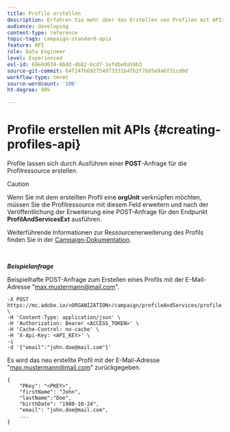 ```yaml
---
title: Profile erstellen
description: Erfahren Sie mehr über das Erstellen von Profilen mit APIs.
audience: developing
content-type: reference
topic-tags: campaign-standard-apis
feature: API
role: Data Engineer
level: Experienced
exl-id: 69e8d034-6bdd-4b82-bcd7-1ef4be0a59b3
source-git-commit: 64f24fb692754973331b4fb2f7b95e9a6f31cd0d
workflow-type: tm+mt
source-wordcount: '106'
ht-degree: 98%

---
```


# Profile erstellen mit APIs {#creating-profiles-api}

Profile lassen sich durch Ausführen einer **POST**-Anfrage für die Profilressource erstellen.

>[!CAUTION]
>
>Wenn Sie mit dem erstellten Profil eine <b>orgUnit</b> verknüpfen möchten, müssen Sie die Profilressource mit diesem Feld erweitern und nach der Veröffentlichung der Erweiterung eine POST-Anfrage für den Endpunkt <b>ProfilAndServicesExt</b> ausführen.
>
>Weiterführende Informationen zur Ressourcenerweiterung des Profils finden Sie in der <a href="https://helpx.adobe.com/de/campaign/standard/administration/using/organizational-units.html#partitioning-profiles">Campaign-Dokumentation</a>.

<br/>

***Beispielanfrage***

Beispielhafte POST-Anfrage zum Erstellen eines Profils mit der E-Mail-Adresse &quot;max.mustermann@mail.com&quot;.

```
-X POST https://mc.adobe.io/<ORGANIZATION>/campaign/profileAndServices/profile \
-H 'Content-Type: application/json' \
-H 'Authorization: Bearer <ACCESS_TOKEN>' \
-H 'Cache-Control: no-cache' \
-H 'X-Api-Key: <API_KEY>' \
-i
-d '{"email":"john.doe@mail.com"}'
```

Es wird das neu erstellte Profil mit der E-Mail-Adresse &quot;max.mustermann@mail.com&quot; zurückgegeben.

```
{
    "PKey": "<PKEY>",
    "firstName": "John",
    "lastName":"Doe",
    "birthDate": "1980-10-24",
    "email": "john.doe@mail.com",
    ...
}
```
